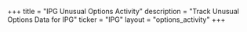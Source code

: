 +++
title = "IPG Unusual Options Activity"
description = "Track Unusual Options Data for IPG"
ticker = "IPG"
layout = "options_activity"
+++

